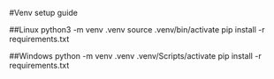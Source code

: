 #Venv setup guide

##Linux
python3 -m venv .venv
source .venv/bin/activate
pip install -r requirements.txt

##Windows
python -m venv .venv
.venv/Scripts/activate
pip install -r requirements.txt
